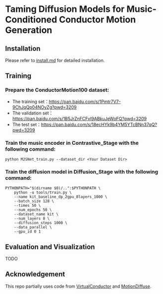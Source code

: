 # Taming Diffusion Models for Music-Conditioned Conductor Motion Generation

## Installation

Please refer to [install.md](/Diffusion_Stage/install.md) for detailed installation.

## Training

### Prepare the ConductorMotion100 dataset:

- The training set：https://pan.baidu.com/s/1Pmtr7V7-9ChJqQp04NOyZg?pwd=3209
- The validation set：https://pan.baidu.com/s/1B5JrZnFCFvI9ABkuJeWoFQ?pwd=3209 
- The test set：https://pan.baidu.com/s/18ecHYk9b4YM5YTcBNn37qQ?pwd=3209 


### Train the music encoder in Contrastive_Stage with the following command:

```shell 
python M2SNet_train.py --dataset_dir <Your Dataset Dir> 
```

### Train the diffusion model in Diffusion_Stage with the following command:

```shell
PYTHONPATH="$(dirname $0)/..":$PYTHONPATH \
    python -u tools/train.py \
    --name kit_baseline_dp_2gpu_8layers_1000 \
    --batch_size 128 \
    --times 50 \
    --num_epochs 50 \
    --dataset_name kit \
    --num_layers 8 \
    --diffusion_steps 1000 \
    --data_parallel \
    --gpu_id 0 1
```

## Evaluation and Visualization

TODO

## Acknowledgement
This repo partially uses code from [VirtualConductor](https://github.com/ChenDelong1999/VirtualConductor) and [MotionDiffuse](https://github.com/mingyuan-zhang/MotionDiffuse).